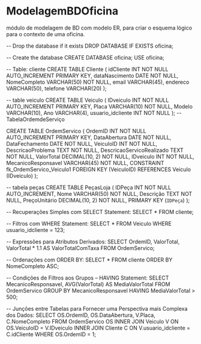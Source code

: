 # ModelagemBDOficina
módulo de modelagem de BD com modelo ER, para criar o esquema lógico para o contexto de uma oficina.

-- Drop the database if it exists
DROP DATABASE IF EXISTS oficina;

-- Create the database 
CREATE DATABASE oficina;
USE oficina;

-- Table: cliente
CREATE TABLE Cliente (
    idCliente INT NOT NULL AUTO_INCREMENT PRIMARY KEY,
    dataNascimento DATE NOT NULL,
    NomeCompleto VARCHAR(50) NOT NULL,
    email VARCHAR(45),
    endereco VARCHAR(50),
    telefone VARCHAR(20)
);

-- table veiculo
CREATE TABLE Veiculo (
  IDveiculo INT NOT NULL AUTO_INCREMENT PRIMARY KEY,
  Placa VARCHAR(10) NOT NULL,
  Modelo VARCHAR(10),
  Ano VARCHAR(4),
  usuario_idcliente INT NOT NULL
);
-- TabelaOrdemdeServiço

   CREATE TABLE OrdemServico (
  OrdemID INT NOT NULL AUTO_INCREMENT PRIMARY KEY,
  DataAbertura DATE NOT NULL,
  DataFechamento DATE NOT NULL,
  VeiculoID INT NOT NULL,
  DescricaoProblema TEXT NOT NULL,
  DescricaoServicoRealizado TEXT NOT NULL,
  ValorTotal DECIMAL(10, 2) NOT NULL,
  IDveiculo INT NOT NULL,
  MecanicoResponsavel VARCHAR(45) NOT NULL,
  CONSTRAINT fk_OrdemServico_Veiculo1 FOREIGN KEY (VeiculoID)
    REFERENCES Veiculo (IDveiculo)
);

-- tabela peças
CREATE TABLE PeçasLoja (
  IDPeça INT NOT NULL AUTO_INCREMENT,
  Nome VARCHAR(50) NOT NULL,
  Descrição TEXT NOT NULL,
  PreçoUnitário DECIMAL(10, 2) NOT NULL,
  PRIMARY KEY (`IDPeça`)
);

-- Recuperações Simples com SELECT Statement:
SELECT * FROM cliente;

-- Filtros com WHERE Statement:
SELECT * FROM Veiculo WHERE usuario_idcliente = 123;

-- Expressões para Atributos Derivados:
SELECT OrdemID, ValorTotal, ValorTotal * 1.1 AS ValorTotalComTaxa FROM OrdemServico;

-- Ordenações com ORDER BY:
SELECT * FROM cliente ORDER BY NomeCompleto ASC;

-- Condições de Filtros aos Grupos – HAVING Statement:
SELECT MecanicoResponsavel, AVG(ValorTotal) AS MediaValorTotal
FROM OrdemServico
GROUP BY MecanicoResponsavel
HAVING MediaValorTotal > 500;

-- Junções entre Tabelas para Fornecer uma Perspectiva mais Complexa dos Dados:
SELECT OS.OrdemID, OS.DataAbertura, V.Placa, C.NomeCompleto
FROM OrdemServico OS
INNER JOIN Veiculo V ON OS.VeiculoID = V.IDveiculo
INNER JOIN Cliente C ON V.usuario_idcliente = C.idCliente
WHERE OS.OrdemID = 1;

